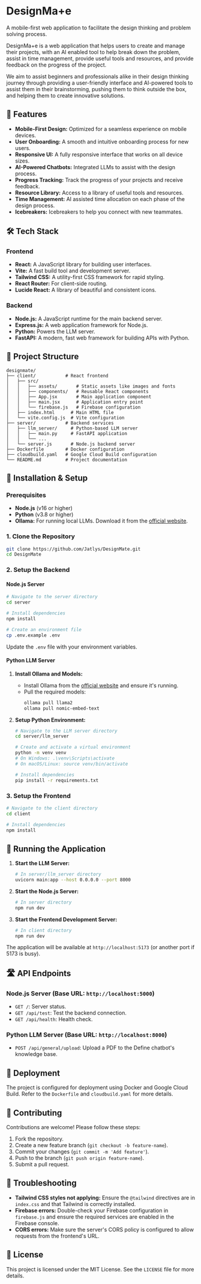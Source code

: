 # DesignMa+e

A mobile-first web application to facilitate the design thinking and problem solving process.

DesignMa+e is a web application that helps users to create and manage their projects, with an AI enabled tool to help break down the problem, assist in time management, provide useful tools and resources, and provide feedback on the progress of the project.

We aim to assist beginners and professionals alike in their design thinking journey through providing a user-friendly interface and AI-powered tools to assist them in their brainstorming, pushing them to think outside the box, and helping them to create innovative solutions.

## 🚀 Features

- **Mobile-First Design:** Optimized for a seamless experience on mobile devices.
- **User Onboarding:** A smooth and intuitive onboarding process for new users.
- **Responsive UI:** A fully responsive interface that works on all device sizes.
- **AI-Powered Chatbots:** Integrated LLMs to assist with the design process.
- **Progress Tracking:** Track the progress of your projects and receive feedback.
- **Resource Library:** Access to a library of useful tools and resources.
- **Time Management:** AI assisted time allocation on each phase of the design process.
- **Icebreakers:** Icebreakers to help you connect with new teammates.

## 🛠️ Tech Stack

### Frontend

- **React:** A JavaScript library for building user interfaces.
- **Vite:** A fast build tool and development server.
- **Tailwind CSS:** A utility-first CSS framework for rapid styling.
- **React Router:** For client-side routing.
- **Lucide React:** A library of beautiful and consistent icons.

### Backend

- **Node.js:** A JavaScript runtime for the main backend server.
- **Express.js:** A web application framework for Node.js.
- **Python:** Powers the LLM server.
- **FastAPI:** A modern, fast web framework for building APIs with Python.



## 📁 Project Structure

```
designmate/
├── client/           # React frontend
│   ├── src/
│   │   ├── assets/       # Static assets like images and fonts
│   │   ├── components/   # Reusable React components
│   │   ├── App.jsx       # Main application component
│   │   ├── main.jsx      # Application entry point
│   │   └── firebase.js   # Firebase configuration
│   ├── index.html      # Main HTML file
│   └── vite.config.js  # Vite configuration
├── server/           # Backend services
│   ├── llm_server/     # Python-based LLM server
│   │   ├── main.py     # FastAPI application
│   │   └── ...
│   └── server.js       # Node.js backend server
├── Dockerfile        # Docker configuration
├── cloudbuild.yaml   # Google Cloud Build configuration
└── README.md         # Project documentation
```

## 🔧 Installation & Setup

### Prerequisites

- **Node.js** (v16 or higher)
- **Python** (v3.8 or higher)
- **Ollama:** For running local LLMs. Download it from the [official website](https://ollama.com/).

### 1. Clone the Repository

```bash
git clone https://github.com/Jatlys/DesignMate.git
cd DesignMate
```

### 2. Setup the Backend

#### Node.js Server

```bash
# Navigate to the server directory
cd server

# Install dependencies
npm install

# Create an environment file
cp .env.example .env
```

Update the `.env` file with your environment variables.

#### Python LLM Server

1.  **Install Ollama and Models:**
    -   Install Ollama from the [official website](https://ollama.com/) and ensure it's running.
    -   Pull the required models:
        ```bash
        ollama pull llama2
        ollama pull nomic-embed-text
        ```

2.  **Setup Python Environment:**

    ```bash
    # Navigate to the LLM server directory
    cd server/llm_server

    # Create and activate a virtual environment
    python -m venv venv
    # On Windows: .\venv\Scripts\activate
    # On macOS/Linux: source venv/bin/activate

    # Install dependencies
    pip install -r requirements.txt
    ```

### 3. Setup the Frontend

```bash
# Navigate to the client directory
cd client

# Install dependencies
npm install
```

## 🚦 Running the Application

1.  **Start the LLM Server:**

    ```bash
    # In server/llm_server directory
    uvicorn main:app --host 0.0.0.0 --port 8000
    ```

2.  **Start the Node.js Server:**

    ```bash
    # In server directory
    npm run dev
    ```

3.  **Start the Frontend Development Server:**

    ```bash
    # In client directory
    npm run dev
    ```

The application will be available at `http://localhost:5173` (or another port if 5173 is busy).

## 🛣️ API Endpoints

### Node.js Server (Base URL: `http://localhost:5000`)

-   `GET /`: Server status.
-   `GET /api/test`: Test the backend connection.
-   `GET /api/health`: Health check.

### Python LLM Server (Base URL: `http://localhost:8000`)

-   `POST /api/general/upload`: Upload a PDF to the Define chatbot's knowledge base.


## 🚀 Deployment

The project is configured for deployment using Docker and Google Cloud Build. Refer to the `Dockerfile` and `cloudbuild.yaml` for more details.

## 🤝 Contributing

Contributions are welcome! Please follow these steps:

1.  Fork the repository.
2.  Create a new feature branch (`git checkout -b feature-name`).
3.  Commit your changes (`git commit -m 'Add feature'`).
4.  Push to the branch (`git push origin feature-name`).
5.  Submit a pull request.

## 🐛 Troubleshooting

-   **Tailwind CSS styles not applying:** Ensure the `@tailwind` directives are in `index.css` and that Tailwind is correctly installed.
-   **Firebase errors:** Double-check your Firebase configuration in `firebase.js` and ensure the required services are enabled in the Firebase console.
-   **CORS errors:** Make sure the server's CORS policy is configured to allow requests from the frontend's URL.

## 📝 License

This project is licensed under the MIT License. See the `LICENSE` file for more details.
